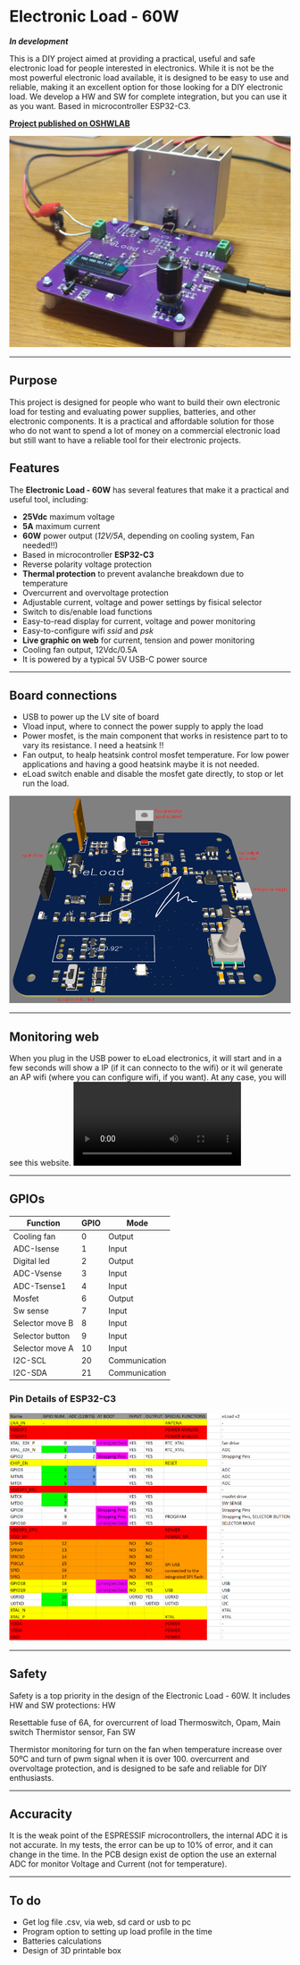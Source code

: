 # Electronic Load - 60W

___In development___

This is a DIY project aimed at providing a practical, useful  and safe electronic load for people interested in electronics. While it is not be the most powerful electronic load available, it is designed to be easy to use and reliable, making it an excellent option for those looking for a DIY electronic load. We develop a HW and SW for complete integration, but you can use it as you want. Based in microcontroller ESP32-C3.

[__Project published on OSHWLAB__](https://oshwlab.com/canmarques/electronic-load_v2_copy)

![](hardware/pictures/picture2.jpg)

---

## Purpose

This project is designed for people who want to build their own electronic load for testing and evaluating power supplies, batteries, and other electronic components. It is a practical and affordable solution for those who do not want to spend a lot of money on a commercial electronic load but still want to have a reliable tool for their electronic projects.

## Features

The __Electronic Load - 60W__ has several features that make it a practical and useful tool, including:

- __25Vdc__ maximum voltage
- __5A__ maximum current
- __60W__ power output (_12V/5A_, depending on cooling system, Fan needed!!)
- Based in microcontroller __ESP32-C3__
- Reverse polarity voltage protection
- __Thermal protection__ to prevent avalanche breakdown due to temperature
- Overcurrent and overvoltage protection
- Adjustable current, voltage and power settings by fisical selector
- Switch to dis/enable load functions
- Easy-to-read display for current, voltage and power monitoring
- Easy-to-configure wifi _ssid_ and _psk_
- __Live graphic on web__ for current, tension and power monitoring
- Cooling fan output, 12Vdc/0.5A
- It is powered by a typical 5V USB-C power source

---

## Board connections
- USB to power up the LV site of board
- Vload input, where to connect the power supply to apply the load
- Power mosfet, is the main component that works in resistence part to to vary its resistance. I need a heatsink !!
- Fan output, to healp heatsink control mosfet temperature. For low power applications and having a good heatsink maybe it is not needed.
- eLoad switch enable and disable the mosfet gate directly, to stop or let run the load.


![image](hardware/pictures/picture1.png)

---

## Monitoring web
When you plug in the USB power to eLoad electronics, it will start and in a few seconds will show a IP (if it can connecto to the wifi) or it wil generate an AP wifi (where you can configure wifi, if you want). At any case, you will see this website.
![image](https://github.com/CanMarques/eLoad/tree/main/hardware/pictures/gift-web.mp4)

---

## GPIOs
|Function|GPIO|Mode|
|---|---|---
|Cooling fan|0|Output|
|ADC-Isense|1|Input|
|Digital led|2|Output|
|ADC-Vsense|3|Input|
|ADC-Tsense1|4|Input|
|Mosfet|6|Output|
|Sw sense|7|Input|
|Selector move B|8|Input|
|Selector button|9|Input|
|Selector move A|10|Input|
|I2C-SCL|20|Communication|
|I2C-SDA|21|Communication|

### Pin Details of ESP32-C3

![image](hardware/pictures/pinout.png)

---

## Safety

Safety is a top priority in the design of the Electronic Load - 60W. It includes HW and SW protections: HW

Resettable fuse of 6A, for overcurrent of load
Thermoswitch,
Opam,
Main switch
Thermistor sensor,
Fan
SW

Thermistor monitoring for turn on the fan when temperature increase over 50ºC and turn of pwm signal when it is over 100.
overcurrent and overvoltage protection, and is designed to be safe and reliable for DIY enthusiasts.

---

## Accuracity

It is the weak point of the ESPRESSIF microcontrollers, the internal ADC it is not accurate. In my tests, the error can be up to 10% of error, and it can change in the time. In the PCB design exist de option the use an external ADC for monitor Voltage and Current (not for temperature).

---

## To do
- Get log file .csv, via web, sd card or usb to pc
- Program option to setting up load profile in the time
- Batteries calculations
- Design of 3D printable box
